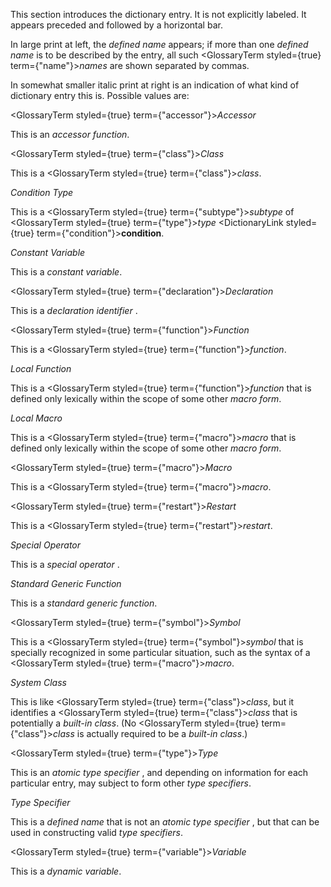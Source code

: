  



This section introduces the dictionary entry. It is not explicitly labeled. It appears preceded and followed by a horizontal bar. 



In large print at left, the *defined name* appears; if more than one *defined name* is to be described by the entry, all such <GlossaryTerm styled={true} term={"name"}><i>names</i></GlossaryTerm> are shown separated by commas. 



In somewhat smaller italic print at right is an indication of what kind of dictionary entry this is. Possible values are: 



<GlossaryTerm styled={true} term={"accessor"}><i>Accessor</i></GlossaryTerm> 



This is an *accessor function*. 



<GlossaryTerm styled={true} term={"class"}><i>Class</i></GlossaryTerm> 



This is a <GlossaryTerm styled={true} term={"class"}><i>class</i></GlossaryTerm>. 











*Condition Type* 



This is a <GlossaryTerm styled={true} term={"subtype"}><i>subtype</i></GlossaryTerm> of <GlossaryTerm styled={true} term={"type"}><i>type</i></GlossaryTerm> <DictionaryLink styled={true} term={"condition"}><b>condition</b></DictionaryLink>. 



*Constant Variable* 



This is a *constant variable*. 



<GlossaryTerm styled={true} term={"declaration"}><i>Declaration</i></GlossaryTerm> 



This is a *declaration identifier* . 



<GlossaryTerm styled={true} term={"function"}><i>Function</i></GlossaryTerm> 



This is a <GlossaryTerm styled={true} term={"function"}><i>function</i></GlossaryTerm>. 



*Local Function* 



This is a <GlossaryTerm styled={true} term={"function"}><i>function</i></GlossaryTerm> that is defined only lexically within the scope of some other *macro form*. 



*Local Macro* 



This is a <GlossaryTerm styled={true} term={"macro"}><i>macro</i></GlossaryTerm> that is defined only lexically within the scope of some other *macro form*. 



<GlossaryTerm styled={true} term={"macro"}><i>Macro</i></GlossaryTerm> 



This is a <GlossaryTerm styled={true} term={"macro"}><i>macro</i></GlossaryTerm>. 



<GlossaryTerm styled={true} term={"restart"}><i>Restart</i></GlossaryTerm> 



This is a <GlossaryTerm styled={true} term={"restart"}><i>restart</i></GlossaryTerm>. 



*Special Operator* 



This is a *special operator* . 



*Standard Generic Function* 



This is a *standard generic function*. 



<GlossaryTerm styled={true} term={"symbol"}><i>Symbol</i></GlossaryTerm> 



This is a <GlossaryTerm styled={true} term={"symbol"}><i>symbol</i></GlossaryTerm> that is specially recognized in some particular situation, such as the syntax of a <GlossaryTerm styled={true} term={"macro"}><i>macro</i></GlossaryTerm>. 



*System Class* 



This is like <GlossaryTerm styled={true} term={"class"}><i>class</i></GlossaryTerm>, but it identifies a <GlossaryTerm styled={true} term={"class"}><i>class</i></GlossaryTerm> that is potentially a *built-in class*. (No <GlossaryTerm styled={true} term={"class"}><i>class</i></GlossaryTerm> is actually required to be a *built-in class*.)  







<GlossaryTerm styled={true} term={"type"}><i>Type</i></GlossaryTerm> 



This is an *atomic type specifier* , and depending on information for each particular entry, may subject to form other *type specifiers*. 



*Type Specifier* 



This is a *defined name* that is not an *atomic type specifier* , but that can be used in constructing valid *type specifiers*. 



<GlossaryTerm styled={true} term={"variable"}><i>Variable</i></GlossaryTerm> 



This is a *dynamic variable*. 




